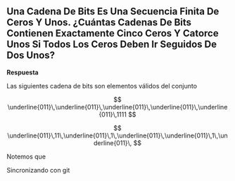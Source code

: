 ## Una Cadena De Bits Es Una Secuencia Finita De Ceros Y Unos. ¿Cuántas Cadenas De Bits Contienen Exactamente Cinco Ceros Y Catorce Unos Si Todos Los Ceros Deben Ir Seguidos De Dos Unos?

**Respuesta**

Las siguientes cadena de bits son elementos válidos del conjunto

$$
\underline{011}\,\underline{011}\,\underline{011}\,\underline{011}\,\underline{011}\,1111
$$

$$
\underline{011}\,11\,\underline{011}\,1\,\underline{011}\,\underline{011}\,1\,\underline{011}\,
$$

Notemos que 

Sincronizando con git
